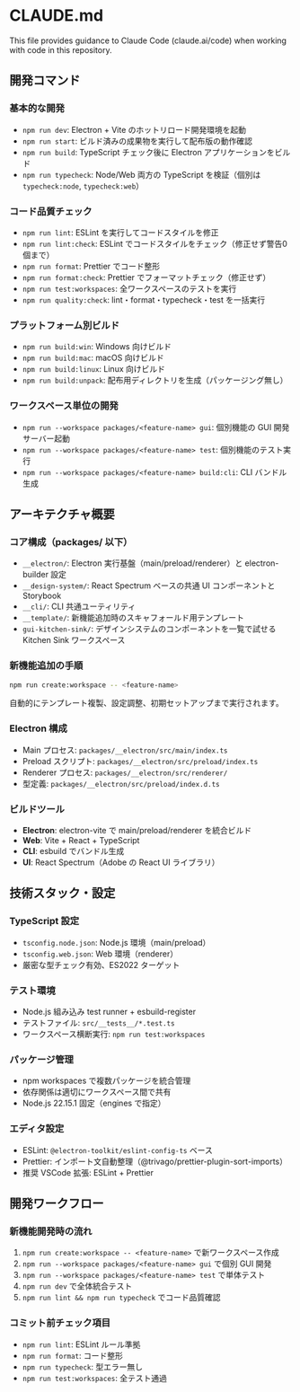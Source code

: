 # CLAUDE.md

This file provides guidance to Claude Code (claude.ai/code) when working with code in this repository.

## 開発コマンド

### 基本的な開発

- `npm run dev`: Electron + Vite のホットリロード開発環境を起動
- `npm run start`: ビルド済みの成果物を実行して配布版の動作確認
- `npm run build`: TypeScript チェック後に Electron アプリケーションをビルド
- `npm run typecheck`: Node/Web 両方の TypeScript を検証（個別は `typecheck:node`, `typecheck:web`）

### コード品質チェック

- `npm run lint`: ESLint を実行してコードスタイルを修正
- `npm run lint:check`: ESLint でコードスタイルをチェック（修正せず警告0個まで）
- `npm run format`: Prettier でコード整形
- `npm run format:check`: Prettier でフォーマットチェック（修正せず）
- `npm run test:workspaces`: 全ワークスペースのテストを実行
- `npm run quality:check`: lint・format・typecheck・test を一括実行

### プラットフォーム別ビルド

- `npm run build:win`: Windows 向けビルド
- `npm run build:mac`: macOS 向けビルド
- `npm run build:linux`: Linux 向けビルド
- `npm run build:unpack`: 配布用ディレクトリを生成（パッケージング無し）

### ワークスペース単位の開発

- `npm run --workspace packages/<feature-name> gui`: 個別機能の GUI 開発サーバー起動
- `npm run --workspace packages/<feature-name> test`: 個別機能のテスト実行
- `npm run --workspace packages/<feature-name> build:cli`: CLI バンドル生成

## アーキテクチャ概要

### コア構成（packages/ 以下）

- `__electron/`: Electron 実行基盤（main/preload/renderer）と electron-builder 設定
- `__design-system/`: React Spectrum ベースの共通 UI コンポーネントと Storybook
- `__cli/`: CLI 共通ユーティリティ
- `__template/`: 新機能追加時のスキャフォールド用テンプレート
- `gui-kitchen-sink/`: デザインシステムのコンポーネントを一覧で試せる Kitchen Sink ワークスペース

### 新機能追加の手順

```bash
npm run create:workspace -- <feature-name>
```

自動的にテンプレート複製、設定調整、初期セットアップまで実行されます。

### Electron 構成

- Main プロセス: `packages/__electron/src/main/index.ts`
- Preload スクリプト: `packages/__electron/src/preload/index.ts`
- Renderer プロセス: `packages/__electron/src/renderer/`
- 型定義: `packages/__electron/src/preload/index.d.ts`

### ビルドツール

- **Electron**: electron-vite で main/preload/renderer を統合ビルド
- **Web**: Vite + React + TypeScript
- **CLI**: esbuild でバンドル生成
- **UI**: React Spectrum（Adobe の React UI ライブラリ）

## 技術スタック・設定

### TypeScript 設定

- `tsconfig.node.json`: Node.js 環境（main/preload）
- `tsconfig.web.json`: Web 環境（renderer）
- 厳密な型チェック有効、ES2022 ターゲット

### テスト環境

- Node.js 組み込み test runner + esbuild-register
- テストファイル: `src/__tests__/*.test.ts`
- ワークスペース横断実行: `npm run test:workspaces`

### パッケージ管理

- npm workspaces で複数パッケージを統合管理
- 依存関係は適切にワークスペース間で共有
- Node.js 22.15.1 固定（engines で指定）

### エディタ設定

- ESLint: `@electron-toolkit/eslint-config-ts` ベース
- Prettier: インポート文自動整理（@trivago/prettier-plugin-sort-imports）
- 推奨 VSCode 拡張: ESLint + Prettier

## 開発ワークフロー

### 新機能開発時の流れ

1. `npm run create:workspace -- <feature-name>` で新ワークスペース作成
2. `npm run --workspace packages/<feature-name> gui` で個別 GUI 開発
3. `npm run --workspace packages/<feature-name> test` で単体テスト
4. `npm run dev` で全体統合テスト
5. `npm run lint && npm run typecheck` でコード品質確認

### コミット前チェック項目

- `npm run lint`: ESLint ルール準拠
- `npm run format`: コード整形
- `npm run typecheck`: 型エラー無し
- `npm run test:workspaces`: 全テスト通過
